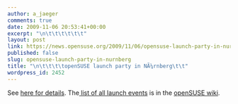 ```yaml
---
author: a_jaeger
comments: true
date: 2009-11-06 20:53:41+00:00
excerpt: "\n\t\t\t\t\t\t"
layout: post
link: https://news.opensuse.org/2009/11/06/opensuse-launch-party-in-nurnberg/
published: false
slug: opensuse-launch-party-in-nurnberg
title: "\n\t\t\t\topenSUSE launch party in NÃ¼rnberg\t\t"
wordpress_id: 2452
---
```

See [here for details](http://lizards.opensuse.org/2009/11/06/opensuse-launch-party-in-nurnberg-nov-12/). The[ list of all launch events](http://en.opensuse.org/OpenSUSE_11.2_Launch_Party_Locations) is in the [openSUSE wiki](http://en.opensuse.org/OpenSUSE_11.2_Launch_Party_Locations).		
